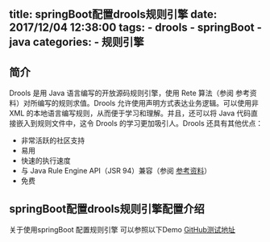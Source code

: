 title: springBoot配置drools规则引擎
date: 2017/12/04 12:38:00
tags: 
    - drools
    - springBoot
    - java
categories:
    - 规则引擎
---

## 简介

Drools 是用 Java 语言编写的开放源码规则引擎，使用 Rete 算法（参阅 参考资料）对所编写的规则求值。Drools 允许使用声明方式表达业务逻辑。可以使用非 XML 的本地语言编写规则，从而便于学习和理解。并且，还可以将 Java 代码直接嵌入到规则文件中，这令 Drools 的学习更加吸引人。Drools 还具有其他优点：

* 非常活跃的社区支持
* 易用
* 快速的执行速度
* 与 Java Rule Engine API（JSR 94）兼容（参阅 [参考资料](https://www.ibm.com/developerworks/cn/java/j-drools/index.html#artrelatedtopics)）
* 免费


## springBoot配置drools规则引擎配置介绍

关于使用springBoot 配置规则引擎 可以参照以下Demo [GitHub测试地址](https://github.com/tong12580/droolsTest)





